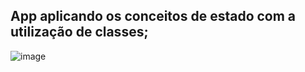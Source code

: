 
## App aplicando os conceitos de estado com a utilização de classes;

![image](https://user-images.githubusercontent.com/41030657/67923027-464d2e80-fb8b-11e9-8845-ad5219fc7903.png)
